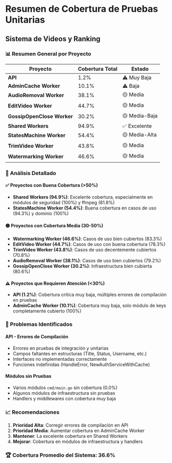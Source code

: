 # Resumen de Cobertura de Pruebas Unitarias
## Sistema de Videos y Ranking

### 📊 Resumen General por Proyecto

| Proyecto | Cobertura Total | Estado |
|----------|----------------|--------|
| **API** | 1.2% | ⚠️ Muy Baja |
| **AdminCache Worker** | 10.1% | ⚠️ Baja |
| **AudioRemoval Worker** | 38.1% | 🟡 Media |
| **EditVideo Worker** | 44.7% | 🟡 Media |
| **GossipOpenClose Worker** | 30.2% | 🟡 Media-Baja |
| **Shared Workers** | 94.9% | ✅ Excelente |
| **StatesMachine Worker** | 54.4% | 🟡 Media-Alta |
| **TrimVideo Worker** | 43.8% | 🟡 Media |
| **Watermarking Worker** | 46.6% | 🟡 Media |

### 🎯 Análisis Detallado

#### ✅ **Proyectos con Buena Cobertura (>50%)**
- **Shared Workers (94.9%)**: Excelente cobertura, especialmente en módulos de seguridad (100%) y ffmpeg (81.8%)
- **StatesMachine Worker (54.4%)**: Buena cobertura en casos de uso (94.3%) y dominio (100%)

#### 🟡 **Proyectos con Cobertura Media (30-50%)**
- **Watermarking Worker (46.6%)**: Casos de uso bien cubiertos (83.3%)
- **EditVideo Worker (44.7%)**: Casos de uso con buena cobertura (78.3%)
- **TrimVideo Worker (43.8%)**: Casos de uso decentemente cubiertos (70.8%)
- **AudioRemoval Worker (38.1%)**: Casos de uso bien cubiertos (79.2%)
- **GossipOpenClose Worker (30.2%)**: Infraestructura bien cubierta (80.6%)

#### ⚠️ **Proyectos que Requieren Atención (<30%)**
- **API (1.2%)**: Cobertura crítica muy baja, múltiples errores de compilación en pruebas
- **AdminCache Worker (10.1%)**: Cobertura muy baja, solo módulo de keys completamente cubierto (100%)

### 🔧 Problemas Identificados

#### **API - Errores de Compilación**
- Errores en pruebas de integración y unitarias
- Campos faltantes en estructuras (Title, Status, Username, etc.)
- Interfaces no implementadas correctamente
- Funciones indefinidas (HandleError, NewAuthServiceWithCache)

#### **Módulos sin Pruebas**
- Varios módulos `cmd/main.go` sin cobertura (0.0%)
- Algunos módulos de infraestructura sin pruebas
- Handlers y middlewares con cobertura muy baja

### 📈 Recomendaciones

1. **Prioridad Alta**: Corregir errores de compilación en API
2. **Prioridad Media**: Aumentar cobertura en AdminCache Worker
3. **Mantener**: La excelente cobertura en Shared Workers
4. **Mejorar**: Cobertura en módulos de infraestructura y handlers

### 🏆 Cobertura Promedio del Sistema: **36.6%**